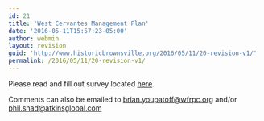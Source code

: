 ```yaml
---
id: 21
title: 'West Cervantes Management Plan'
date: '2016-05-11T15:57:23-05:00'
author: webmin
layout: revision
guid: 'http://www.historicbrownsville.org/2016/05/11/20-revision-v1/'
permalink: /2016/05/11/20-revision-v1/
---
```


Please read and fill out survey located <a href="https://westcervantescmp.mysidewalk.com/">here</a>.

Comments can also be emailed to <a href="mailto:brian.youpatoff@wfrpc.org">brian.youpatoff@wfrpc.org</a> and/or <a href="mailto:phil.shad@atkinsglobal.com">phil.shad@atkinsglobal.com</a>
